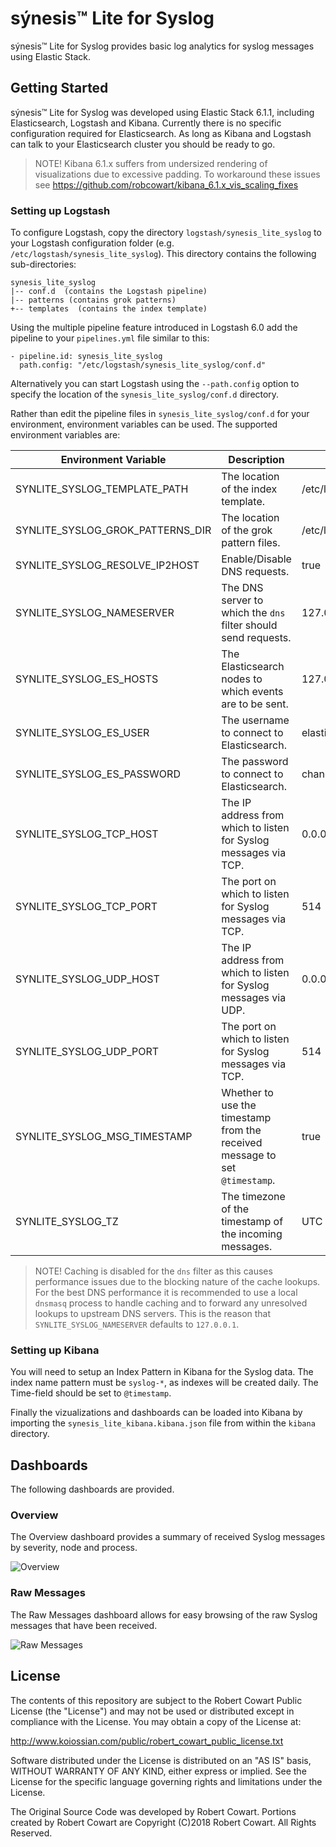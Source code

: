 # sýnesis&trade; Lite for Syslog
sýnesis&trade; Lite for Syslog provides basic log analytics for syslog messages using Elastic Stack.

## Getting Started
sýnesis&trade; Lite for Syslog was developed using Elastic Stack 6.1.1, including Elasticsearch, Logstash and Kibana. Currently there is no specific configuration required for Elasticsearch. As long as Kibana and Logstash can talk to your Elasticsearch cluster you should be ready to go.

> NOTE! Kibana 6.1.x suffers from undersized rendering of visualizations due to excessive padding. To workaround these issues see https://github.com/robcowart/kibana_6.1.x_vis_scaling_fixes

### Setting up Logstash
To configure Logstash, copy the directory `logstash/synesis_lite_syslog` to your Logstash configuration folder (e.g. `/etc/logstash/synesis_lite_syslog`). This directory contains the following sub-directories:
```
synesis_lite_syslog
|-- conf.d  (contains the Logstash pipeline)
|-- patterns (contains grok patterns)
+-- templates  (contains the index template)
```
Using the multiple pipeline feature introduced in Logstash 6.0 add the pipeline to your `pipelines.yml` file similar to this:

```
- pipeline.id: synesis_lite_syslog
  path.config: "/etc/logstash/synesis_lite_syslog/conf.d"
```
Alternatively you can start Logstash using the `--path.config` option to specify the location of the `synesis_lite_syslog/conf.d` directory.

Rather than edit the pipeline files in `synesis_lite_syslog/conf.d` for your environment, environment variables can be used. The supported environment variables are:

Environment Variable | Description | Default Valaue
--- | --- | ---
SYNLITE_SYSLOG_TEMPLATE_PATH | The location of the index template. | /etc/logstash/synesis_lite_syslog/templates
SYNLITE_SYSLOG_GROK_PATTERNS_DIR | The location of the grok pattern files. | /etc/logstash/synesis_lite_syslog/patterns
SYNLITE_SYSLOG_RESOLVE_IP2HOST | Enable/Disable DNS requests. | true
SYNLITE_SYSLOG_NAMESERVER | The DNS server to which the `dns` filter should send requests. | 127.0.0.1
SYNLITE_SYSLOG_ES_HOSTS | The Elasticsearch nodes to which events are to be sent. | 127.0.0.1:9200
SYNLITE_SYSLOG_ES_USER | The username to connect to Elasticsearch. | elastic
SYNLITE_SYSLOG_ES_PASSWORD | The password to connect to Elasticsearch. | changeme
SYNLITE_SYSLOG_TCP_HOST | The IP address from which to listen for Syslog messages via TCP. | 0.0.0.0
SYNLITE_SYSLOG_TCP_PORT | The port on which to listen for Syslog messages via TCP. | 514
SYNLITE_SYSLOG_UDP_HOST | The IP address from which to listen for Syslog messages via UDP. | 0.0.0.0
SYNLITE_SYSLOG_UDP_PORT | The port on which to listen for Syslog messages via TCP. | 514
SYNLITE_SYSLOG_MSG_TIMESTAMP | Whether to use the timestamp from the received message to set `@timestamp`. | true
SYNLITE_SYSLOG_TZ | The timezone of the timestamp of the incoming messages. | UTC

> NOTE! Caching is disabled for the `dns` filter as this causes performance issues due to the blocking nature of the cache lookups. For the best DNS performance it is recommended to use a local `dnsmasq` process to handle caching and to forward any unresolved lookups to upstream DNS servers. This is the reason that `SYNLITE_SYSLOG_NAMESERVER` defaults to `127.0.0.1`.

### Setting up Kibana
You will need to setup an Index Pattern in Kibana for the Syslog data. The index name pattern must be `syslog-*`, as indexes will be created daily. The Time-field should be set to `@timestamp`.

Finally the vizualizations and dashboards can be loaded into Kibana by importing the `synesis_lite_kibana.kibana.json` file from within the `kibana` directory.

## Dashboards
The following dashboards are provided.

### Overview
The Overview dashboard provides a summary of received Syslog messages by severity, node and process.

![Overview](https://user-images.githubusercontent.com/10326954/34675404-cfb1899c-f489-11e7-8c71-a0361d2f8397.png)

### Raw Messages
The Raw Messages dashboard allows for easy browsing of the raw Syslog messages that have been received.

![Raw Messages](https://user-images.githubusercontent.com/10326954/34675429-e3ba04be-f489-11e7-8834-4e62a996c211.png)

## License

The contents of this repository are subject to the Robert Cowart Public License (the "License") and may not be used or distributed except in compliance with the License. You may obtain a copy of the License at:

http://www.koiossian.com/public/robert_cowart_public_license.txt

Software distributed under the License is distributed on an "AS IS" basis, WITHOUT WARRANTY OF ANY KIND, either express or implied. See the License for the specific language governing rights and limitations under the License.

The Original Source Code was developed by Robert Cowart. Portions created by Robert Cowart are Copyright (C)2018 Robert Cowart. All Rights Reserved.
